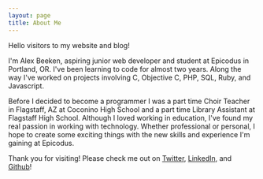 ```yaml
---
layout: page
title: About Me
---
```


Hello visitors to my website and blog!

I'm Alex Beeken, aspiring junior web developer and student at Epicodus in Portland, OR. I've been learning to code for almost two years. Along the way I've worked on projects involving C, Objective C, PHP, SQL, Ruby, and Javascript.

Before I decided to become a programmer I was a part time Choir Teacher in Flagstaff, AZ at Coconino High School and a part time Library Assistant at Flagstaff High School. Although I loved working in education, I've found my real passion in working with technology.
Whether professional or personal, I hope to create some exciting things with the new skills and experience I'm gaining at Epicodus.

Thank you for visiting! Please check me out on
<a href="https://www.twitter.com/beekenalex">Twitter</a>, 
<a href="https://www.linkedin.com/in/alexbeeken">LinkedIn</a>, and
<a href="https://github.com/alexbeeken">Github</a>!
